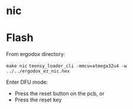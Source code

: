 # nic

# Flash

From ergodox directory:

`make nic`
`teensy_loader_cli -mmcu=atmega32u4 -w ../../ergodox_ez_nic.hex`

Enter DFU mode:

* Press the reset button on the pcb, or
* Press the reset key

